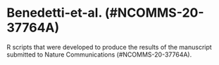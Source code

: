 # Benedetti-et-al. (#NCOMMS-20-37764A)
R scripts that were developed to produce the results of the manuscript submitted to Nature Communications (#NCOMMS-20-37764A).

